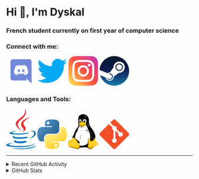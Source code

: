 # Hi 👋, I'm Dyskal

### French student currently on first year of computer science

### Connect with me:

![Discord](./images/discord.svg "Dyskal#9636")
[![Twitter](./images/twitter.svg "@dyskal")](https://twitter.com/dyskal)
[![Instagram](./images/insta.svg "@dyskal")](https://instagram.com/dyskal)
[![Steam](./images/steam.svg "dyskal")](https://steamcommunity.com/id/dyskal/)

### Languages and Tools:

[![Java](./images/java.svg)](https://www.oracle.com/java/)
[![Python](./images/python.svg)](https://www.python.org/)
![Linux](./images/linux.svg)
[![Git](./images/git.svg)](https://git-scm.com/)

---

<details>
<summary>Recent GitHub Activity</summary>

<!--START_SECTION:activity-->


1. 🎉 Merged PR [#38](https://github.com/Dyskal/DiscordRP/pull/38) in [Dyskal/DiscordRP](https://github.com/Dyskal/DiscordRP)
2. 🎉 Merged PR [#48](https://github.com/Dyskal/TwitchPlayerOpener/pull/48) in [Dyskal/TwitchPlayerOpener](https://github.com/Dyskal/TwitchPlayerOpener)
3. 🎉 Merged PR [#37](https://github.com/Dyskal/DiscordRP/pull/37) in [Dyskal/DiscordRP](https://github.com/Dyskal/DiscordRP)
4. 🎉 Merged PR [#47](https://github.com/Dyskal/TwitchPlayerOpener/pull/47) in [Dyskal/TwitchPlayerOpener](https://github.com/Dyskal/TwitchPlayerOpener)
5. 🎉 Merged PR [#46](https://github.com/Dyskal/TwitchPlayerOpener/pull/46) in [Dyskal/TwitchPlayerOpener](https://github.com/Dyskal/TwitchPlayerOpener)
5. 🎉 Merged PR [#16](https://github.com/Dyskal/DiscordRP/pull/16) in [Dyskal/DiscordRP](https://github.com/Dyskal/DiscordRP)
6. 🎉 Merged PR [#17](https://github.com/Dyskal/TwitchPlayerOpener/pull/17) in [Dyskal/TwitchPlayerOpener](https://github.com/Dyskal/TwitchPlayerOpener)

<!--END_SECTION:activity-->

</details>

<details>
<summary>GitHub Stats</summary>

![GitHub Stats](https://github-readme-stats.vercel.app/api/top-langs?username=dyskal&show_icons=true&locale=en&layout=compact&card_width=445&langs_count=10&hide_borders=true)
![GitHub Stats](https://github-readme-stats.vercel.app/api?username=dyskal&show_icons=true&locale=en&include_all_commits=true&hide_borders=true)
</details>

